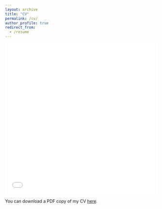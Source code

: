 ```yaml
---
layout: archive
title: "CV"
permalink: /cv/
author_profile: true
redirect_from:
  - /resume
---
```


<iframe src="files/CV_Santoleri_Ago22.pdf" width="100%" height="500" frameborder="no" border="0" marginwidth="0" marginheight="0"></iframe>

You can download a PDF copy of my CV [here](http://pietrosantoleri.github.io/files/CV_Santoleri_Ago22.pdf).

